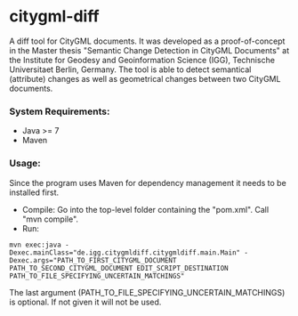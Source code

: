 # citygml-diff

A diff tool for CityGML documents. It was developed as a proof-of-concept in the Master thesis "Semantic Change Detection in CityGML Documents" at the Institute for Geodesy and Geoinformation Science (IGG), Technische Universitaet Berlin, Germany.
The tool is able to detect semantical (attribute) changes as well as geometrical changes between two CityGML documents.

### System Requirements:
* Java >= 7
* Maven

### Usage:
Since the program uses Maven for dependency management it needs to be installed first.
* Compile: Go into the top-level folder containing the "pom.xml". Call "mvn compile".
* Run:

`mvn exec:java -Dexec.mainClass="de.igg.citygmldiff.citygmldiff.main.Main" -Dexec.args="PATH_TO_FIRST_CITYGML_DOCUMENT PATH_TO_SECOND_CITYGML_DOCUMENT EDIT_SCRIPT_DESTINATION PATH_TO_FILE_SPECIFYING_UNCERTAIN_MATCHINGS"`

The last argument (PATH_TO_FILE_SPECIFYING_UNCERTAIN_MATCHINGS) is optional. If not given it will not be used.
